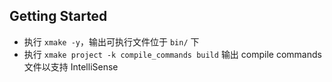 ## Getting Started
- 执行 `xmake -y`，输出可执行文件位于 `bin/` 下
- 执行 `xmake project -k compile_commands build` 输出 compile commands 文件以支持 IntelliSense
